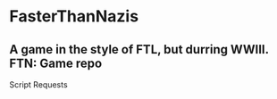 # FasterThanNazis
A game in the style of FTL, but durring WWIII.
FTN: Game repo
-------------------------------
Script Requests
